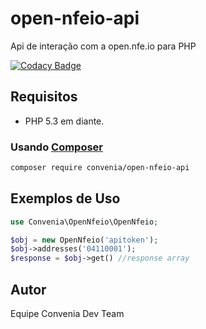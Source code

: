 # open-nfeio-api
Api de interação com a open.nfe.io para PHP

[![Codacy Badge](https://api.codacy.com/project/badge/Grade/6703c50dd3df43409bb5aef29d13bb73)](https://www.codacy.com/app/euventura/open-nfeio-api?utm_source=github.com&amp;utm_medium=referral&amp;utm_content=convenia/open-nfeio-api&amp;utm_campaign=Badge_Grade)

## Requisitos

* PHP 5.3 em diante.

### Usando [Composer](http://getcomposer.org/)

```bash
composer require convenia/open-nfeio-api
```

## Exemplos de Uso

```php
use Convenia\OpenNfeio\OpenNfeio;

$obj = new OpenNfeio('apitoken');
$obj->addresses('04110001');
$response = $obj->get() //response array
```
## Autor

Equipe Convenia Dev Team
